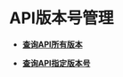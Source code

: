 # API版本号管理<a name="ZH-CN_TOPIC_0171212627"></a>

-   **[查询API所有版本](查询API所有版本.md)**  

-   **[查询API指定版本号](查询API指定版本号.md)**  


